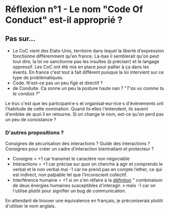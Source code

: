 # Réflexion n°1 - Le nom "Code Of Conduct" est-il approprié ?

## Pas sur...
- Le CoC vient des Etats-Unis, territoire dans lequel la liberté d'expression fonctionne différemment qu'en france. Là-bas il semblerait qu'on peut tout dire, la loi ne sanctionne pas les insultes (à préciser) et le langage oppressif. Les CoC ont été mis en place pour pallier à ça dans les évents.
En france c'est tout à fait différent puisque la loi intervient sur ce type de problématiques.
- Code. N'est-ce pas un peu figé et directif ?
- de Conduite. Ca sonne un peu la posture haute nan ? "*T'as vu comme tu te conduis ?*"

Le truc c'est que les participant·e·s et organisat·eur·rice·s d'évènements ont l'habitude de cette nomination. Quand ils·elles l'entendent, ils savent d'emblée de quoi il en retourne. Si on change le nom, est-ce qu'on perd pas un peu de consistance ?

### D'autres propositions ?

Consignes de sécurisation des interactions ? Guide des interactions ? Consignes pour créer un cadre d’interaction bientraitant et protecteur ?  
- Consigne = +1 car transmet le caractère non négociable  
- Interactions = +1 car précise sur quoi on cherche à agir et comprends le verbal et le non verbal mai -1 car ne prend pas en compte l’ether, ce qui est indirect, non palpable tel que l’inconscient collectif.  
- Interférence humaine = +1 si on s'en réfaire à la [défintion](https://fr.wikipedia.org/wiki/Interf%C3%A9rence) " combinaison de deux énergies humaines susceptibles d'interagir. » mais -1 car on l'utilise plutôt pour signifier un bug de communication.   

En attendant de trouver une équivalence en français, je préconiserais plutôt d'utiliser le nom anglais.
